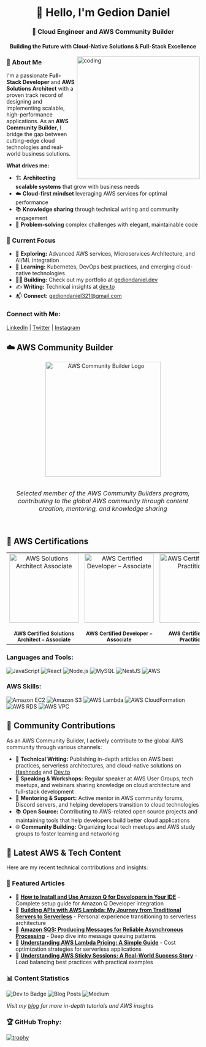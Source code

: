 <h1 align="center">👋 Hello, I'm Gedion Daniel</h1>
<h3 align="center">🚀 Cloud Engineer and AWS Community Builder</h3>
<h4 align="center">Building the Future with Cloud-Native Solutions & Full-Stack Excellence</h4>

<img align="right" alt="coding" width="320" src="https://user-images.githubusercontent.com/74038190/229223263-cf2e4b07-2615-4f87-9c38-e37600f8381a.gif"/>

### 🎯 About Me

I'm a passionate **Full-Stack Developer** and **AWS Solutions Architect** with a proven track record of designing and implementing scalable, high-performance applications. As an **AWS Community Builder**, I bridge the gap between cutting-edge cloud technologies and real-world business solutions.

**What drives me:**
- 🏗️ **Architecting scalable systems** that grow with business needs
- ☁️ **Cloud-first mindset** leveraging AWS services for optimal performance
- 📚 **Knowledge sharing** through technical writing and community engagement
- 🔧 **Problem-solving** complex challenges with elegant, maintainable code

### 🌟 Current Focus
- 🔭 **Exploring:** Advanced AWS services, Microservices Architecture, and AI/ML integration
- 🌱 **Learning:** Kubernetes, DevOps best practices, and emerging cloud-native technologies
- 👨‍💻 **Building:** Check out my portfolio at [gediondaniel.dev](https://gediondaniel.dev)
- ✍️ **Writing:** Technical insights at [dev.to](https://dev.to/gediondev)
- 📬 **Connect:** gediondaniel321@gmail.com

<h3 align="left">Connect with Me:</h3>
<p align="left">
  <a href="https://linkedin.com/in/gediontkd" target="blank">LinkedIn</a> |
  <a href="https://twitter.com/gedion_gt" target="blank">Twitter</a> | 
  <a href="https://www.instagram.com/gediondev/" target="blank">Instagram</a> 
</p>

## ☁️ AWS Community Builder
<div align="center">
  <img src="https://d2908q01vomqb2.cloudfront.net/da4b9237bacccdf19c0760cab7aec4a8359010b0/2020/07/23/AWS-CBs-blog-image.png" alt="AWS Community Builder Logo" width="300"/>
  <br /><br />
  <p style="font-size: 16px; font-style: italic;">
    Selected member of the AWS Community Builders program, contributing to the global AWS community through content creation, mentoring, and knowledge sharing
  </p>
</div>

<br />

## 🏅 AWS Certifications

<div align="center">
  <table>
    <tr>
      <td align="center" width="250">
        <a href="https://www.credly.com/badges/ad90700c-7390-4707-bb03-95050324f9d4/public_url" target="_blank">
          <img src="https://images.credly.com/images/0e284c3f-5164-4b21-8660-0d84737941bc/image.png" alt="AWS Solutions Architect Associate" width="180" height="180"/>
        </a>
        <br /><br />
        <sub><b>AWS Certified Solutions Architect – Associate</b></sub>
      </td>
      <td align="center" width="250">
        <a href="https://www.credly.com/badges/fd3a9d39-0e2e-4b08-9d9f-cff75dea069d/public_url" target="_blank">
          <img src="https://images.credly.com/images/b9feab85-1a43-4f6c-99a5-631b88d5461b/image.png" alt="AWS Certified Developer – Associate" width="180" height="180"/>
        </a>
        <br /><br />
        <sub><b>AWS Certified Developer – Associate</b></sub>
      </td>
      <td align="center" width="250">
        <a href="https://www.credly.com/badges/1f60e5db-f4b1-43bf-bdc9-c49118c2b670/public_url" target="_blank">
          <img src="https://images.credly.com/images/00634f82-b07f-4bbd-a6bb-53de397fc3a6/image.png" alt="AWS Certified Cloud Practitioner" width="180" height="180"/>
        </a>
        <br /><br />
        <sub><b>AWS Certified Cloud Practitioner</b></sub>
      </td>
    </tr>
  </table>
</div>

<h3 align="left">Languages and Tools:</h3>
<p align="left">
  <img src="https://img.shields.io/badge/JavaScript-F7DF1E?logo=javascript&logoColor=black" alt="JavaScript"/>
  <img src="https://img.shields.io/badge/React-61DAFB?logo=react&logoColor=black" alt="React"/>
  <img src="https://img.shields.io/badge/Node.js-339933?logo=nodedotjs&logoColor=white" alt="Node.js"/>
  <img src="https://img.shields.io/badge/MySQL-4479A1?logo=mysql&logoColor=white" alt="MySQL"/>
  <img src="https://img.shields.io/badge/NestJS-E0234E?logo=nestjs&logoColor=white" alt="NestJS"/>
  <img src="https://img.shields.io/badge/AWS-232F3E?logo=amazonaws&logoColor=white" alt="AWS"/>
</p>

<h3 align="left">AWS Skills:</h3>
<p align="left">
  <img src="https://img.shields.io/badge/Amazon EC2-FF9900?logo=amazon-ec2&logoColor=white" alt="Amazon EC2"/>
  <img src="https://img.shields.io/badge/Amazon S3-569A31?logo=amazon-s3&logoColor=white" alt="Amazon S3"/>
  <img src="https://img.shields.io/badge/AWS Lambda-FF9900?logo=aws-lambda&logoColor=white" alt="AWS Lambda"/>
  <img src="https://img.shields.io/badge/AWS CloudFormation-0073E6?logo=amazon-cloudformation&logoColor=white" alt="AWS CloudFormation"/>
  <img src="https://img.shields.io/badge/AWS RDS-527FFF?logo=amazonrds&logoColor=white" alt="AWS RDS"/>
  <img src="https://img.shields.io/badge/AWS VPC-232F3E?logo=amazonaws&logoColor=white" alt="AWS VPC"/>
</p>

## 🤝 Community Contributions

As an AWS Community Builder, I actively contribute to the global AWS community through various channels:

- 📝 **Technical Writing:** Publishing in-depth articles on AWS best practices, serverless architectures, and cloud-native solutions on [Hashnode](https://hashnode.com/@GedionTkd) and [Dev.to](https://dev.to/gediondev)
- 🎤 **Speaking & Workshops:** Regular speaker at AWS User Groups, tech meetups, and webinars sharing knowledge on cloud architecture and full-stack development
- 👥 **Mentoring & Support:** Active mentor in AWS community forums, Discord servers, and helping developers transition to cloud technologies
- 📚 **Open Source:** Contributing to AWS-related open source projects and maintaining tools that help developers build better cloud applications
- 🌐 **Community Building:** Organizing local tech meetups and AWS study groups to foster learning and networking

## 📖 Latest AWS & Tech Content

Here are my recent technical contributions and insights:

### 📝 Featured Articles

- 🔗 **[How to Install and Use Amazon Q for Developers in Your IDE](https://dev.to/aws-builders/how-to-install-and-use-amazon-q-for-developers-in-your-ide-4e3h)** - Complete setup guide for Amazon Q Developer integration
- 🔗 **[Building APIs with AWS Lambda: My Journey from Traditional Servers to Serverless](https://blog.gediondaniel.dev/building-apis-with-aws-lambda-my-journey-from-traditional-servers-to-serverless)** - Personal experience transitioning to serverless architecture
- 🔗 **[Amazon SQS: Producing Messages for Reliable Asynchronous Processing](https://blog.gediondaniel.dev/amazon-sqs-producing-messages-for-reliable-asynchronous-processing)** - Deep dive into message queuing patterns
- 🔗 **[Understanding AWS Lambda Pricing: A Simple Guide](https://blog.gediondaniel.dev/understanding-aws-lambda-pricing-a-simple-guide)** - Cost optimization strategies for serverless applications
- 🔗 **[Understanding AWS Sticky Sessions: A Real-World Success Story](https://blog.gediondaniel.dev/understanding-aws-sticky-sessions-a-real-world-success-story)** - Load balancing best practices with practical examples

### 📊 Content Statistics
![Dev.to Badge](https://img.shields.io/badge/Dev.to-AWS%20Builders-0A0A0A?style=flat&logo=dev.to&logoColor=white)
![Blog Posts](https://img.shields.io/badge/Blog%20Posts-15+-FF6B6B?style=flat&logo=hashnode&logoColor=white)
![Medium](https://img.shields.io/badge/Medium-Technical%20Writer-12100E?style=flat&logo=medium&logoColor=white)

*Visit my [blog](https://blog.gediondaniel.dev) for more in-depth tutorials and AWS insights*

### 🏆 GitHub Trophy:
[![trophy](https://github-profile-trophy.vercel.app/?username=gediontkd&theme=onedark)](https://github.com/ryo-ma/github-profile-trophy)

